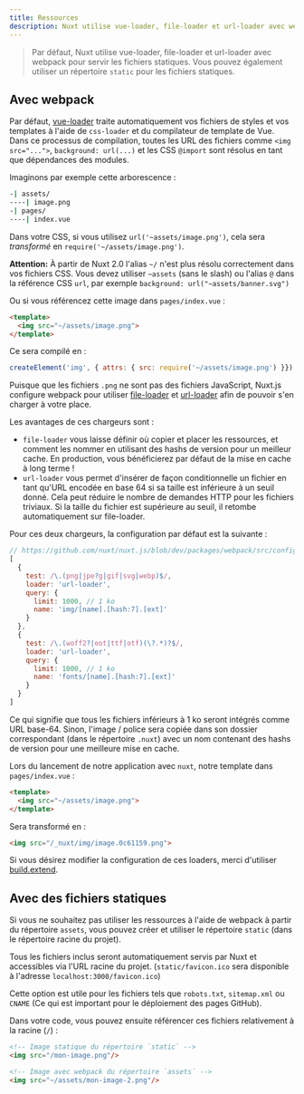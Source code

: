 ```yaml
---
title: Ressources
description: Nuxt utilise vue-loader, file-loader et url-loader avec webpack par défaut pour servir les fichiers statiques mais vous pouvez également utiliser un répertoire `static` pour les fichiers statiques.
---
```


> Par défaut, Nuxt utilise vue-loader, file-loader et url-loader avec webpack pour servir les fichiers statiques. Vous pouvez également utiliser un répertoire `static` pour les fichiers statiques.

## Avec webpack

Par défaut, [vue-loader](http://vue-loader.vuejs.org/) traite automatiquement vos fichiers de styles et vos templates à l'aide de `css-loader` et du compilateur de template de Vue.
Dans ce processus de compilation, toutes les URL des fichiers comme `<img src="...">`, `background: url(...)` et les CSS `@import` sont résolus en tant que dépendances des modules.

Imaginons par exemple cette arborescence :

```bash
-| assets/
----| image.png
-| pages/
----| index.vue
```

Dans votre CSS, si vous utilisez `url('~assets/image.png')`, cela sera *transformé* en `require('~/assets/image.png')`.

<div class="Alert Alert--orange">

**Attention:** À partir de Nuxt 2.0 l'alias `~/` n'est plus résolu correctement dans vos fichiers CSS.
Vous devez utiliser `~assets` (sans le slash) ou l'alias `@` dans la référence CSS `url`, par exemple `background: url("~assets/banner.svg")`

</div>


Ou si vous référencez cette image dans `pages/index.vue` :

```html
<template>
  <img src="~/assets/image.png">
</template>
```

Ce sera compilé en :

```js
createElement('img', { attrs: { src: require('~/assets/image.png') }})
```

Puisque que les fichiers `.png` ne sont pas des fichiers JavaScript, Nuxt.js configure webpack pour utiliser [file-loader](https://github.com/webpack/file-loader) et [url-loader](https://github.com/webpack/url-loader) afin de pouvoir s'en charger à votre place.

Les avantages de ces chargeurs sont :

- `file-loader` vous laisse définir où copier et placer les ressources, et comment les nommer en utilisant des hashs de version pour un meilleur cache. En production, vous bénéficierez par défaut de la mise en cache à long terme !
- `url-loader` vous permet d'insérer de façon conditionnelle un fichier en tant qu'URL encodée en base 64 si sa taille est inférieure à un seuil donné. Cela peut réduire le nombre de demandes HTTP pour les fichiers triviaux. Si la taille du fichier est supérieure au seuil, il retombe automatiquement sur file-loader.

Pour ces deux chargeurs, la configuration par défaut est la suivante :

```js
// https://github.com/nuxt/nuxt.js/blob/dev/packages/webpack/src/config/base.js#L297-L316
[
  {
    test: /\.(png|jpe?g|gif|svg|webp)$/,
    loader: 'url-loader',
    query: {
      limit: 1000, // 1 ko
      name: 'img/[name].[hash:7].[ext]'
    }
  },
  {
    test: /\.(woff2?|eot|ttf|otf)(\?.*)?$/,
    loader: 'url-loader',
    query: {
      limit: 1000, // 1 ko
      name: 'fonts/[name].[hash:7].[ext]'
    }
  }
]
```

Ce qui signifie que tous les fichiers inférieurs à 1 ko seront intégrés comme URL base-64.
Sinon, l'image / police sera copiée dans son dossier correspondant (dans le répertoire `.nuxt`)
avec un nom contenant des hashs de version pour une meilleure mise en cache.

Lors du lancement de notre application avec `nuxt`, notre template dans `pages/index.vue` :

```html
<template>
  <img src="~/assets/image.png">
</template>
```

Sera transformé en :

```html
<img src="/_nuxt/img/image.0c61159.png">
```

Si vous désirez modifier la configuration de ces loaders, merci d'utiliser [build.extend](/api/configuration-build#extend).


## Avec des fichiers statiques

Si vous ne souhaitez pas utiliser les ressources à l'aide de webpack à partir du répertoire `assets`, vous pouvez créer et utiliser le répertoire `static` (dans le répertoire racine du projet).

Tous les fichiers inclus seront automatiquement servis par Nuxt et accessibles via l'URL racine du projet. (`static/favicon.ico` sera disponible à l'adresse `localhost:3000/favicon.ico`)

Cette option est utile pour les fichiers tels que `robots.txt`, `sitemap.xml` ou `CNAME` (Ce qui est important pour le déploiement des pages GitHub).

Dans votre code, vous pouvez ensuite référencer ces fichiers relativement à la racine (`/`) :

```html
<!-- Image statique du répertoire `static` -->
<img src="/mon-image.png"/>

<!-- Image avec webpack du répertoire `assets` -->
<img src="~/assets/mon-image-2.png"/>
```

